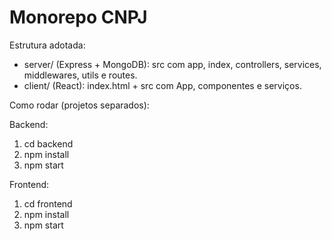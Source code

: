 # Monorepo CNPJ

Estrutura adotada:
- server/ (Express + MongoDB): src com app, index, controllers, services, middlewares, utils e routes.
- client/ (React): index.html + src com App, componentes e serviços.

Como rodar (projetos separados):

Backend:
1) cd backend
2) npm install
3) npm start

Frontend:
1) cd frontend
2) npm install
3) npm start